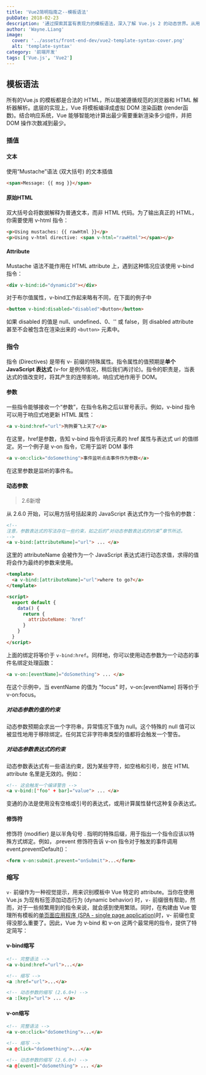 ```yaml
---
title: 'Vue2简明指南之--模板语法'
pubDate: 2018-02-23
description: '通过探索其富有表现力的模板语法，深入了解 Vue.js 2 的动态世界。从用于无缝数据绑定的双大括号到 v-if 和 v-for 等强大指令，了解 Vue.js 2 如何简化 UI 开发。'
author: 'Wayne.Liang'
image:
  cover: '../assets/front-end-dev/vue2-template-syntax-cover.png'
  alt: 'template-syntax'
category: '前端开发'
tags: ['Vue.js', 'Vue2']
---
```


## 模板语法

所有的Vue.js 的模板都是合法的 HTML，所以能被遵循规范的浏览器和 HTML 解析器解析。底层的实现上，Vue 将模板编译成虚拟 DOM 渲染函数 (render函数)。结合响应系统，Vue 能够智能地计算出最少需要重新渲染多少组件，并把 DOM 操作次数减到最少。

### 插值

#### 文本

使用“Mustache”语法 (双大括号) 的文本插值

```html
<span>Message: {{ msg }}</span>
```

#### 原始HTML

双大括号会将数据解释为普通文本，而非 HTML 代码。为了输出真正的 HTML，你需要使用 v-html 指令：

```html
<p>Using mustaches: {{ rawHtml }}</p>
<p>Using v-html directive: <span v-html="rawHtml"></span></p>
```

#### Attribute

Mustache 语法不能作用在 HTML attribute 上，遇到这种情况应该使用 v-bind 指令：

```html
<div v-bind:id="dynamicId"></div>
```
对于布尔值属性，v-bind工作起来略有不同，在下面的例子中

```html
<button v-bind:disabled="disabled">Button</button>
```

如果 disabled 的值是 null、undefined、0、'' 或 false，则 disabled attribute 甚至不会被包含在渲染出来的 `<button>` 元素中。

### 指令

指令 (Directives) 是带有 v- 前缀的特殊属性。指令属性的值预期是**单个 JavaScript 表达式** (v-for 是例外情况，稍后我们再讨论)。指令的职责是，当表达式的值改变时，将其产生的连带影响，响应式地作用于 DOM。

#### 参数

一些指令能够接收一个“参数”，在指令名称之后以冒号表示。例如，v-bind 指令可以用于响应式地更新 HTML 属性：

```html
<a v-bind:href="url">狗狗要飞上天了</a>
```

在这里，href是参数，告知 v-bind 指令将该元素的 href 属性与表达式 url 的值绑定。另一个例子是 v-on 指令，它用于监听 DOM 事件

```html
<a v-on:click="doSomething">事件监听点击事件作为参数</a>
```

在这里参数是监听的事件名。

#### 动态参数

> 2.6新增

从 2.6.0 开始，可以用方括号括起来的 JavaScript 表达式作为一个指令的参数：

```html
<!--
注意，参数表达式的写法存在一些约束，如之后的“对动态参数表达式的约束”章节所述。
-->
<a v-bind:[attributeName]="url"> ... </a>
```

这里的 attributeName 会被作为一个 JavaScript 表达式进行动态求值，求得的值将会作为最终的参数来使用。

```html
<template>
  <a v-bind:[attributeName]="url">where to go?</a>
</template>

<script>
  export default {
    data() {
      return {
        attributeName: 'href'
      }
    }
  }
</script>
````

上面的绑定将等价于 `v-bind:href`。同样地，你可以使用动态参数为一个动态的事件名绑定处理函数：

```html
<a v-on:[eventName]="doSomething"> ... </a>
```
在这个示例中，当 eventName 的值为 "focus" 时，v-on:[eventName] 将等价于 v-on:focus。

##### 对动态参数的值的约束

动态参数预期会求出一个字符串，异常情况下值为 null。这个特殊的 null 值可以被显性地用于移除绑定。任何其它非字符串类型的值都将会触发一个警告。

##### 对动态参数表达式的约束

动态参数表达式有一些语法约束，因为某些字符，如空格和引号，放在 HTML attribute 名里是无效的。例如：

```html
<!-- 这会触发一个编译警告 -->
<a v-bind:['foo' + bar]="value"> ... </a>
```

变通的办法是使用没有空格或引号的表达式，或用计算属性替代这种复杂表达式。


#### 修饰符

修饰符 (modifier) 是以半角句号 . 指明的特殊后缀，用于指出一个指令应该以特殊方式绑定。例如，.prevent 修饰符告诉 v-on 指令对于触发的事件调用 event.preventDefault()：

```html
<form v-on:submit.prevent="onSubmit">...</form>
```

### 缩写

`v-` 前缀作为一种视觉提示，用来识别模板中 Vue 特定的 attribute。当你在使用 Vue.js 为现有标签添加动态行为 (dynamic behavior) 时，`v-` 前缀很有帮助，然而，对于一些频繁用到的指令来说，就会感到使用繁琐。同时，在构建由 Vue 管理所有模板的<a href="https://en.wikipedia.org/wiki/Single-page_application" target="_blank">单页面应用程序 (SPA - single page application)</a>时，v- 前缀也变得没那么重要了。因此，Vue 为 v-bind 和 v-on 这两个最常用的指令，提供了特定简写：

#### v-bind缩写


```html
<!-- 完整语法 -->
<a v-bind:href="url">...</a>

<!-- 缩写 -->
<a :href="url">...</a>

<!-- 动态参数的缩写 (2.6.0+) -->
<a :[key]="url"> ... </a>
```


#### v-on缩写

```html
<!-- 完整语法 -->
<a v-on:click="doSomething">...</a>

<!-- 缩写 -->
<a @click="doSomething">...</a>

<!-- 动态参数的缩写 (2.6.0+) -->
<a @[event]="doSomething"> ... </a>
```
